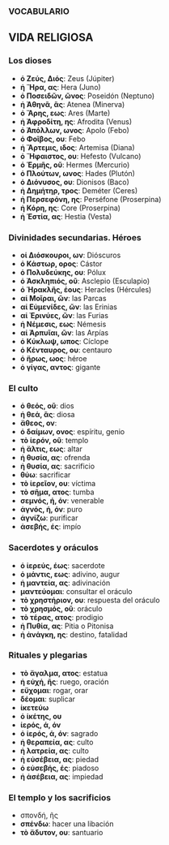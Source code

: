 ### **VOCABULARIO**  
## **VIDA RELIGIOSA**  

### **Los dioses**  
- **ὁ Ζεύς, Διός**: Zeus (Júpiter)  
- **ἡ Ἥρα, ας**: Hera (Juno)  
- **ὁ Ποσειδῶν, ῶνος**: Poseidón (Neptuno)  
- **ἡ Ἀθηνᾶ, ᾶς**: Atenea (Minerva)  
- **ὁ Ἄρης, εως**: Ares (Marte)  
- **ἡ Ἀφροδίτη, ης**: Afrodita (Venus)  
- **ὁ Ἀπόλλων, ωνος**: Apolo (Febo)  
- **ὁ Φοῖβος, ου**: Febo  
- **ἡ Ἄρτεμις, ιδος**: Artemisa (Diana)  
- **ὁ Ἥφαιστος, ου**: Hefesto (Vulcano)  
- **ὁ Ἑρμῆς, οῦ**: Hermes (Mercurio)  
- **ὁ Πλούτων, ωνος**: Hades (Plutón)  
- **ὁ Διόνυσος, ου**: Dionisos (Baco)  
- **ἡ Δημήτηρ, τρος**: Deméter (Ceres)  
- **ἡ Περσεφόνη, ης**: Perséfone (Proserpina)  
- **ἡ Κόρη, ης**: Core (Proserpina)  
- **ἡ Ἑστία, ας**: Hestia (Vesta)  

### **Divinidades secundarias. Héroes**  
- **οἱ Διόσκουροι, ων**: Dióscuros  
- **ὁ Κάστωρ, ορος**: Cástor  
- **ὁ Πολυδεύκης, ου**: Pólux  
- **ὁ Ἀσκληπιός, οῦ**: Asclepio (Esculapio)  
- **ὁ Ἡρακλῆς, έους**: Heracles (Hércules)  
- **αἱ Μοῖραι, ῶν**: las Parcas  
- **αἱ Εὐμενίδες, ῶν**: las Erinias  
- **αἱ Ἐρινύες, ῶν**: las Furias  
- **ἡ Νέμεσις, εως**: Némesis  
- **αἱ Ἀρπυῖαι, ῶν**: las Arpías  
- **ὁ Κύκλωψ, ωπος**: Cíclope  
- **ὁ Κένταυρος, ου**: centauro  
- **ὁ ἥρως, ωος**: héroe  
- **ὁ γίγας, αντος**: gigante  

### **El culto**  
- **ὁ θεός, οῦ**: dios  
- **ἡ θεά, ᾶς**: diosa
- **ἄθεος, ον**:  
- **ὁ δαίμων, ονος**: espíritu, genio  
- **τὸ ἱερόν, οῦ**: templo  
- **ἡ ἄλτις, εως**: altar  
- **ἡ θυσία, ας**: ofrenda  
- **ἡ θυσία, ας**: sacrificio  
- **θύω**: sacrificar  
- **τὸ ἱερεῖον, ου**: víctima  
- **τὸ σῆμα, ατος**: tumba  
- **σεμνός, ή, όν**: venerable  
- **ἁγνός, ή, όν**: puro  
- **ἁγνίζω**: purificar  
- **ἀσεβής, ές**: impío  

### **Sacerdotes y oráculos**  
- **ὁ ἱερεύς, έως**: sacerdote  
- **ὁ μάντις, εως**: adivino, augur  
- **ἡ μαντεία, ας**: adivinación  
- **μαντεύομαι**: consultar el oráculo  
- **τὸ χρηστήριον, ου**: respuesta del oráculo  
- **τὸ χρησμός, οῦ**: oráculo  
- **τὸ τέρας, ατος**: prodigio  
- **ἡ Πυθία, ας**: Pitia o Pitonisa  
- **ἡ ἀνάγκη, ης**: destino, fatalidad  

### **Rituales y plegarias**  
- **τὸ ἄγαλμα, ατος**: estatua  
- **ἡ εὐχή, ῆς**: ruego, oración  
- **εὔχομαι**: rogar, orar  
- **δέομαι**: suplicar
- **ἱκετεύω** 
- **ὁ ἱκέτης, ου**
- **ἱερός, ά, όν** 
- **ὁ ἱερός, ά, όν**: sagrado  
- **ἡ θεραπεία, ας**: culto  
- **ἡ λατρεία, ας**: culto 
- **ἡ εὐσέβεια, ας**: piedad  
- **ὁ εὐσεβής, ές**: piadoso  
- **ἡ ἀσέβεια, ας**: impiedad  

### **El templo y los sacrificios**
- σπονδή, ῆς
- **σπένδω**: hacer una libación  
- **τὸ ἄδυτον, ου**: santuario 